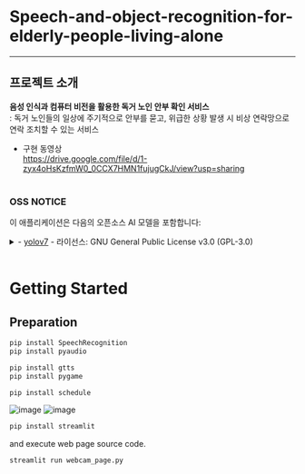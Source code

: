 # Speech-and-object-recognition-for-elderly-people-living-alone
---

## 프로젝트 소개
**음성 인식과 컴퓨터 비전을 활용한 독거 노인 안부 확인 서비스**</br>
:  독거 노인들의 일상에 주기적으로 안부를 묻고, 위급한 상황 발생 시 비상 연락망으로 연락 조치할 수 있는 서비스</br>

+ 구현 동영상 </br>
https://drive.google.com/file/d/1-zyx4oHsKzfmW0_0CCX7HMN1fujugCkJ/view?usp=sharing
</br></br>


### OSS NOTICE

이 애플리케이션은 다음의 오픈소스 AI 모델을 포함합니다:

<details>
  <summary>- <a href="https://github.com/WongKinYiu/yolov7">yolov7</a> - 라이선스: GNU General Public License v3.0 (GPL-3.0)</summary>

  <br>
  
  #### 저작권 및 라이선스

  This application incorporates yolov7, which is licensed under the GNU General Public License v3.0 (GPL-3.0).

  Copyright © MechanIT. All rights reserved for the portions of this application that are our original work.

  This program is free software: you can redistribute it and/or modify it under the terms of the GNU General Public License as published by the Free Software Foundation, either version 3 of the License, or (at your option) any later version.

  This program is distributed in the hope that it will be useful, but WITHOUT ANY WARRANTY; without even the implied warranty of MERCHANTABILITY or FITNESS FOR A PARTICULAR PURPOSE. See the GNU General Public License for more details.

  You should have received a copy of the GNU General Public License along with this program. If not, see <http://www.gnu.org/licenses/>.
</details>
<br>

# Getting Started
## Preparation
```bash
pip install SpeechRecognition
pip install pyaudio
```
```bash
pip install gtts
pip install pygame
```
```bash
pip install schedule
```

![image](https://github.com/MechanIT/Speech-and-object-recognition-for-elderly-people-living-alone/assets/117654418/19ba7392-3ea0-4e89-86ca-73c07981a441)
![image](https://github.com/MechanIT/Speech-and-object-recognition-for-elderly-people-living-alone/assets/117654418/a2056fd2-e9a6-4b8e-8af1-f71e9c4e6baa)


```bash
pip install streamlit
```
and execute web page source code.
```bash
streamlit run webcam_page.py
```
